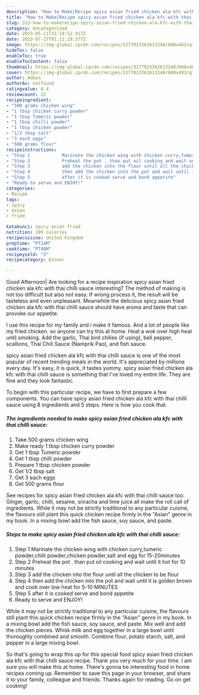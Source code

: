 ```yaml
---
description: "How to Make|Recipe spicy asian fried chicken ala kfc with thai chilli sauce {That is Special"
title: "How to Make|Recipe spicy asian fried chicken ala kfc with thai chilli sauce {That is Special"
slug: 312-how-to-makerecipe-spicy-asian-fried-chicken-ala-kfc-with-thai-chilli-sauce-that-is-special
category: Uncategorized
date: 2023-05-11T15:18:52.917Z
date: 2023-07-27T01:11:29.577Z
image: https://img-global.cpcdn.com/recipes/5277023362613248/680x482cq70/spicy-asian-fried-chicken-ala-kfc-with-thai-chilli-sauce-recipe-main-photo.jpg
hideToc: false
enableToc: true
enableTocContent: false
thumbnail: https://img-global.cpcdn.com/recipes/5277023362613248/680x482cq70/spicy-asian-fried-chicken-ala-kfc-with-thai-chilli-sauce-recipe-main-photo.jpg
cover: https://img-global.cpcdn.com/recipes/5277023362613248/680x482cq70/spicy-asian-fried-chicken-ala-kfc-with-thai-chilli-sauce-recipe-main-photo.jpg
author: Admin
authorAv: notfound
ratingvalue: 4.4
reviewcount: 22
recipeingredient:
- "500 grams chicken wing"
- "1 tbsp chicken curry powder"
- "1 tbsp Tumeric powder"
- "1 tbsp chilli powder"
- "1 tbsp chicken powder"
- "1/2 tbsp salt"
- "3 each eggs"
- "500 grams flour"
recipeinstructions:
- "Step 1            Marinate the chicken wing with chicken curry,tumeric powder,chilli powder,chicken powder,salt and egg for 15-20minutes"
- "Step 2            Preheat the pot . than put oil cooking and wait until it hot for 10 minutes"
- "Step 3            add the chicken into the flour until all the chicken to be flour"
- "Step 4            then add the chicken into the pot and wait until it is golden brown and cook over low heat for 5-10 MINUTES"
- "Step 5            after it is cooked serve and bond appetite"
- "Ready to serve and ENJOY!"
categories:
- Recipe
tags:
- spicy
- asian
- fried

katakunci: spicy asian fried 
nutrition: 289 calories
recipecuisine: United Kingdom
preptime: "PT14M"
cooktime: "PT40M"
recipeyield: "3"
recipecategory: Dinner

---
```



Good Afternoon| Are looking for a recipe inspiration spicy asian fried chicken ala kfc with thai chilli sauce interesting? The method of making is not too difficult but also not easy. If wrong process it, the result will be tasteless and even unpleasant. Meanwhile the delicious spicy asian fried chicken ala kfc with thai chilli sauce should have aroma and taste that can provoke our appetite.





I use this recipe for my family and i make it famous. And a lot of people like my fried chicken. so anyone can try this at home. Heat a wok over high heat until smoking. Add the garlic, Thai bird chilies (if using), bell pepper, scallions, Thai Chili Sauce (Namprik Pao), and fish sauce.

spicy asian fried chicken ala kfc with thai chilli sauce is one of the most popular of recent trending meals in the world. It's appreciated by millions every day. It's easy, it is quick, it tastes yummy. spicy asian fried chicken ala kfc with thai chilli sauce is something that I've loved my entire life. They are fine and they look fantastic.


To begin with this particular recipe, we have to first prepare a few components. You can have spicy asian fried chicken ala kfc with thai chilli sauce using 8 ingredients and 5 steps. Here is how you cook that.

<!--inarticleads1-->

##### The ingredients needed to make spicy asian fried chicken ala kfc with thai chilli sauce:

1. Take 500 grams chicken wing
1. Make ready 1 tbsp chicken curry powder
1. Get 1 tbsp Tumeric powder
1. Get 1 tbsp chilli powder
1. Prepare 1 tbsp chicken powder
1. Get 1/2 tbsp salt
1. Get 3 each eggs
1. Get 500 grams flour


See recipes for spicy asian fried chicken ala kfc with thai chilli sauce too. Ginger, garlic, chilli, sesame, sriracha and lime juice all make the roll call of ingredients. While it may not be strictly traditional to any particular cuisine, the flavours still plant this quick chicken recipe firmly in the &#34;Asian&#34; genre in my book. In a mixing bowl add the fish sauce, soy sauce, and paste. 

<!--inarticleads2-->

##### Steps to make spicy asian fried chicken ala kfc with thai chilli sauce:

1. Step 1            Marinate the chicken wing with chicken curry,tumeric powder,chilli powder,chicken powder,salt and egg for 15-20minutes
1. Step 2            Preheat the pot . than put oil cooking and wait until it hot for 10 minutes
1. Step 3            add the chicken into the flour until all the chicken to be flour
1. Step 4            then add the chicken into the pot and wait until it is golden brown and cook over low heat for 5-10 MINUTES
1. Step 5            after it is cooked serve and bond appetite
1. Ready to serve and ENJOY!

While it may not be strictly traditional to any particular cuisine, the flavours still plant this quick chicken recipe firmly in the &#34;Asian&#34; genre in my book. In a mixing bowl add the fish sauce, soy sauce, and paste. Mix well and add the chicken pieces. Whisk milk and egg together in a large bowl until thoroughly combined and smooth. Combine flour, potato starch, salt, and pepper in a large mixing bowl. 

So that's going to wrap this up for this special food spicy asian fried chicken ala kfc with thai chilli sauce recipe. Thank you very much for your time. I am sure you will make this at home. There's gonna be interesting food in home recipes coming up. Remember to save this page in your browser, and share it to your family, colleague and friends. Thanks again for reading. Go on get cooking!
